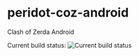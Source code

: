 # peridot-coz-android
Clash of Zerda Android

Current build status: ![Current build status](https://circleci.com/gh/greenfox-zerda-raptors/peridot-coz-android.svg?style=shield&circle-token=:circle-ci-badge-token)
